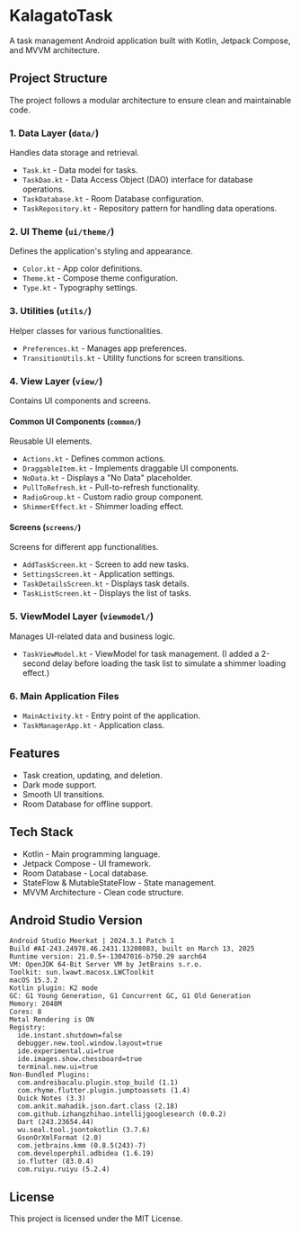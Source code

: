 # KalagatoTask
A task management Android application built with Kotlin, Jetpack Compose, and MVVM architecture.

## Project Structure

The project follows a modular architecture to ensure clean and maintainable code.

### 1. Data Layer (`data/`)
Handles data storage and retrieval.

- `Task.kt` - Data model for tasks.
- `TaskDao.kt` - Data Access Object (DAO) interface for database operations.
- `TaskDatabase.kt` - Room Database configuration.
- `TaskRepository.kt` - Repository pattern for handling data operations.

### 2. UI Theme (`ui/theme/`)
Defines the application's styling and appearance.

- `Color.kt` - App color definitions.
- `Theme.kt` - Compose theme configuration.
- `Type.kt` - Typography settings.

### 3. Utilities (`utils/`)
Helper classes for various functionalities.

- `Preferences.kt` - Manages app preferences.
- `TransitionUtils.kt` - Utility functions for screen transitions.

### 4. View Layer (`view/`)
Contains UI components and screens.

#### Common UI Components (`common/`)
Reusable UI elements.

- `Actions.kt` - Defines common actions.
- `DraggableItem.kt` - Implements draggable UI components.
- `NoData.kt` - Displays a "No Data" placeholder.
- `PullToRefresh.kt` - Pull-to-refresh functionality.
- `RadioGroup.kt` - Custom radio group component.
- `ShimmerEffect.kt` - Shimmer loading effect.

#### Screens (`screens/`)
Screens for different app functionalities.

- `AddTaskScreen.kt` - Screen to add new tasks.
- `SettingsScreen.kt` - Application settings.
- `TaskDetailsScreen.kt` - Displays task details.
- `TaskListScreen.kt` - Displays the list of tasks.

### 5. ViewModel Layer (`viewmodel/`)
Manages UI-related data and business logic.

- `TaskViewModel.kt` - ViewModel for task management. (I added a 2-second delay before loading the task list to simulate a shimmer loading effect.)

### 6. Main Application Files
- `MainActivity.kt` - Entry point of the application.
- `TaskManagerApp.kt` - Application class.

## Features
- Task creation, updating, and deletion.
- Dark mode support.
- Smooth UI transitions.
- Room Database for offline support.

## Tech Stack
- Kotlin - Main programming language.
- Jetpack Compose - UI framework.
- Room Database - Local database.
- StateFlow & MutableStateFlow - State management.
- MVVM Architecture - Clean code structure.

## Android Studio Version
```text
Android Studio Meerkat | 2024.3.1 Patch 1
Build #AI-243.24978.46.2431.13208083, built on March 13, 2025
Runtime version: 21.0.5+-13047016-b750.29 aarch64
VM: OpenJDK 64-Bit Server VM by JetBrains s.r.o.
Toolkit: sun.lwawt.macosx.LWCToolkit
macOS 15.3.2
Kotlin plugin: K2 mode
GC: G1 Young Generation, G1 Concurrent GC, G1 Old Generation
Memory: 2048M
Cores: 8
Metal Rendering is ON
Registry:
  ide.instant.shutdown=false
  debugger.new.tool.window.layout=true
  ide.experimental.ui=true
  ide.images.show.chessboard=true
  terminal.new.ui=true
Non-Bundled Plugins:
  com.andreibacalu.plugin.stop_build (1.1)
  com.rhyme.flutter.plugin.jumptoassets (1.4)
  Quick Notes (3.3)
  com.ankit.mahadik.json.dart.class (2.18)
  com.github.izhangzhihao.intellijgooglesearch (0.0.2)
  Dart (243.23654.44)
  wu.seal.tool.jsontokotlin (3.7.6)
  GsonOrXmlFormat (2.0)
  com.jetbrains.kmm (0.8.5(243)-7)
  com.developerphil.adbidea (1.6.19)
  io.flutter (83.0.4)
  com.ruiyu.ruiyu (5.2.4)
```

## License
This project is licensed under the MIT License.
